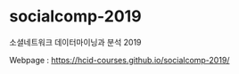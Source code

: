 # socialcomp-2019
소셜네트워크 데이터마이닝과 분석 2019

Webpage : https://hcid-courses.github.io/socialcomp-2019/

